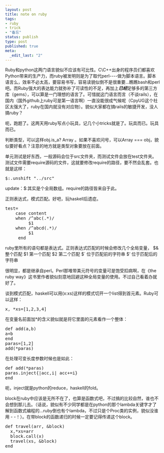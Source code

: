 ```yaml
---
layout: post
title: note on ruby
tags: 
- ruby
- trick
- "备忘"
status: publish
type: post
published: true
meta: 
  _edit_last: "2"
---
```


Ruby和python这两门语言貌似不应该有可比性。C\C++出身的程序员们都喜欢Python带来的生产力，而ruby被发明则是为了取代perl----做为脚本语言。脚本语言么，效率不必太高，要容易书写，容易读貌似倒不是很重要…瞧瞧bash和perl吧。而Ruby强大的表达能力就弥补了可读性的不足，再加上<em><strong>已经</strong></em>足够多的第三方库（gems），可以算是一门理想的语言了。可惜就这门语言而言（不谈rails），在国内（国外github上ruby可是第一语言啊）一直没能很成气候呢（CpyUG这个社区太强大了，ruby在国内就没有对应物）。貌似大家都在搞rails的敏捷开发，没人搞ruby？

呃，跑题了。这两天用ruby写点小玩具，记几个小tricks就是了。玩具而已。玩具而已。

判断类型，可以这样obj.is_a? Array 。如果不喜欢问号，可以Array === obj，貌似要好看点？注意的地方就是类型对象要放在前面。

单元测试是好东西，一般源码会位于src文件夹，而测试文件会放在test文件夹。测试文件需要require源码的文件，这就要修改require的路径，要不然会乱套。也就是这样：

<pre lang="ruby">
$:.unshift "../src"
</pre>
update：$:其实是个全局数组。require的路径皆来自于此。

正则表达式，模式匹配。好吧，玩haskell后遗症。
<pre lang="ruby">
test=
    case content
    when /^abc(.*)/
         $1
    when /^abcd(.*)/
         $1
     end
</pre>
ruby里所有的语句都是表达式。正则表达式匹配的时候会修改几个全局变量，
$& 整个匹配
$1 第一个匹配
$2 第二个匹配
$` 位于匹配前的字符串
$’ 位于匹配后的字符串

很明显，都是继承自perl。Perl那堆带美元符号的变量可是饱受扣病啊，在《the ruby way》这书里作者貌似刻意地回避这种全局变量的使用。不过自己看着办就好了。

谈到模式匹配，haskell可以用(x:xs)这样的模式切开一个list得到首元素。Ruby可以这样：

<pre lang="ruby">
x, *xs=[1,2,3,4]
</pre>

在变量名前面加*的含义貌似就是将它里面的元素看作一个整体：
<pre lang="ruby">
def add(a,b)
a+b
end
paras=[1,2]
add(*paras)
</pre>
在处理可变长度参数时候也是如此：

<pre lang="ruby">
def add(*paras)
paras.inject{|acc,i| acc+=i}
end
</pre>
呃，inject就是python的reduce，haskell的fold。

block在ruby中应该是无所不在了，也算是函数式吧，不过搞的比较自然，谁也不会想到那儿去。（话说，貌似有不少同学都是在python的那个lambda关键字才了解到函数式编程的…ruby倒也有个lambda，不过只是个Proc类的实例，貌似没谁用 - -！）。在带block的函数递归的时候一定要记得传递这个block。

<pre lang="ruby">
def travel(arr, &block)
  x,*xs=arr
  block.call(x)
  travel(xs, &block)
end
</pre>
